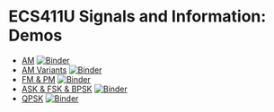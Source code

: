 # ECS411U Signals and Information: Demos

- [AM](https://jpauwels.github.io/ecs411u-signals-and-information-demos/am.html) [![Binder](https://mybinder.org/badge_logo.svg)](https://mybinder.org/v2/gh/jpauwels/ecs411u-signals-and-information-demos/HEAD?labpath=AM.ipynb)
- [AM Variants](https://jpauwels.github.io/ecs411u-signals-and-information-demos/am-variants.html) [![Binder](https://mybinder.org/badge_logo.svg)](https://mybinder.org/v2/gh/jpauwels/ecs411u-signals-and-information-demos/HEAD?labpath=AM-variants.ipynb)
- [FM & PM](https://jpauwels.github.io/ecs411u-signals-and-information-demos/fm-pm.html) [![Binder](https://mybinder.org/badge_logo.svg)](https://mybinder.org/v2/gh/jpauwels/ecs411u-signals-and-information-demos/HEAD?labpath=FM-PM.ipynb)
- [ASK & FSK & BPSK](https://jpauwels.github.io/ecs411u-signals-and-information-demos/dm.html) [![Binder](https://mybinder.org/badge_logo.svg)](https://mybinder.org/v2/gh/jpauwels/ecs411u-signals-and-information-demos/HEAD?labpath=DM.ipynb)
- [QPSK](https://jpauwels.github.io/ecs411u-signals-and-information-demos/qpsk.html) [![Binder](https://mybinder.org/badge_logo.svg)](https://mybinder.org/v2/gh/jpauwels/ecs411u-signals-and-information-demos/HEAD?labpath=QPSK.ipynb)
